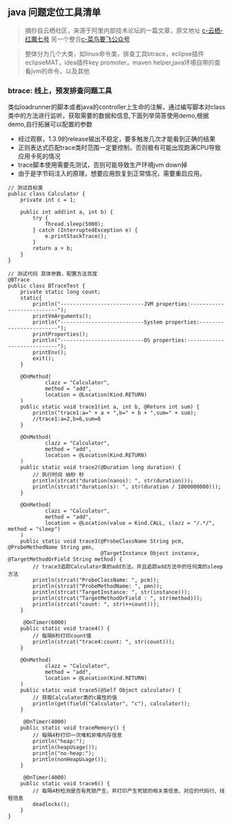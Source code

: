 ## java 问题定位工具清单
> 摘抄自云栖社区，来源于阿里内部技术论坛的一篇文章，原文地址 [c-云栖-红魔七号](https://yq.aliyun.com/articles/69520?utm_content=m_10360) 
另一个整合[c-菜鸟要飞公众号](https://mp.weixin.qq.com/s?__biz=MzA3ODg3OTk4OA==&mid=2651090865&idx=2&sn=49df190a6d63ab3c38ec162c45430263&chksm=844cc22ab33b4b3c5f9dd2466091defc8f6daf309a9503e97a7c4227e6d0e17d8f0fa21bbf8b&scene=0&xtrack=1&key=564d101db0e9f85443761feb7f989f9eccd54253bf875ebea01c5236147e89a3b6014e7b96bab3fd1675fcf44569103e5481b04defd9ba63f97e801b916994b044017b336b79cc0e85fd459c9cc01110&ascene=14&uin=MjUwOTQxMzEzNw%3D%3D&devicetype=Windows+7&version=62060739&lang=zh_CN&pass_ticket=FgzL0kxU%2FlTt5o4WLY9f7TZKnhKdg3TcFyAvh2wtmDrUYosX%2F8dctgqbhVC%2FnxYE)

> 整体分为几个大类，如linux命令类，排查工具btrace，eclipse插件eclipseMAT，idea插件key promoter，maven helper,java环境自带的查看jvm的命令，以及其他

### btrace: 线上，预发排查问题工具

类似loadrunner的脚本或者java的controller上生命的注解，通过编写脚本对class类中的方法进行监听，获取需要的数据和信息,下面列举简答使用demo,根据demo,自行拓展可以配置的参数

+ 经过观察，1.3.9的release输出不稳定，要多触发几次才能看到正确的结果
+ 正则表达式匹配trace类时范围一定要控制，否则极有可能出现跑满CPU导致应用卡死的情况
+ trace脚本使用需要先测试，否则可能导致生产环境jvm down掉
+ 由于是字节码注入的原理，想要应用恢复到正常情况，需要重启应用。
```
// 测试目标类
public class Calculator {
    private int c = 1;

    public int add(int a, int b) {
        try {
            Thread.sleep(5000);
        } catch (InterruptedException e) {
            e.printStackTrace();
        }
        return a + b;
    }
}

// 测试代码 具体参数，配置方法百度
@BTrace
public class BTraceTest {
    private static long count;
    static{
        println("---------------------------JVM properties:---------------------------");
        printVmArguments();
        println("---------------------------System properties:------------------------");
        printProperties();
        println("---------------------------OS properties:----------------------------");
        printEnv();
        exit();
    }

    @OnMethod(
            clazz = "Calculator",
            method = "add",
            location = @Location(Kind.RETURN)
    )
    public static void trace1(int a, int b, @Return int sum) {
        println("trace1:a=" + a + ",b=" + b + ",sum=" + sum);
        //trace1:a=2,b=6,sum=8
    }
    
    @OnMethod(
            clazz = "Calculator",
            method = "add",
            location = @Location(Kind.RETURN)
    )
    public static void trace2(@Duration long duration) {
        // 执行时间 纳秒 秒
        println(strcat("duration(nanos): ", str(duration)));
        println(strcat("duration(s): ", str(duration / 1000000000)));
    }
    
    @OnMethod(
            clazz = "Calculator",
            method = "add",
            location = @Location(value = Kind.CALL, clazz = "/.*/", method = "sleep")
    )
    public static void trace3(@ProbeClassName String pcm, @ProbeMethodName String pmn,
                              @TargetInstance Object instance, @TargetMethodOrField String method) {
        // trace3追踪Calculator类的add方法，并且追踪add方法中的任何类的sleep方法
        println(strcat("ProbeClassName: ", pcm));
        println(strcat("ProbeMethodName: ", pmn));
        println(strcat("TargetInstance: ", str(instance)));
        println(strcat("TargetMethodOrField : ", str(method)));
        println(strcat("count: ", str(++count)));
    }
    
     @OnTimer(6000)
    public static void trace4() {
        // 每隔6秒打印count值
        println(strcat("trace4:count: ", str(count)));
    }
    
    @OnMethod(
            clazz = "Calculator",
            method = "add",
            location = @Location(Kind.RETURN)
    )
    public static void trace5(@Self Object calculator) {
        // 获取Calculator类的c属性的值
        println(get(field("Calculator", "c"), calculator));
    }
    
     @OnTimer(4000)
    public static void traceMemory() {
        // 每隔4秒打印一次堆和非堆内存信息
        println("heap:");
        println(heapUsage());
        println("no-heap:");
        println(nonHeapUsage());
    }
    
     @OnTimer(4000)
    public static void trace6() {
        // 每隔4秒检测是否有死锁产生，并打印产生死锁的相关类信息、对应的代码行、线程信息
        deadlocks();
    }
}
```
